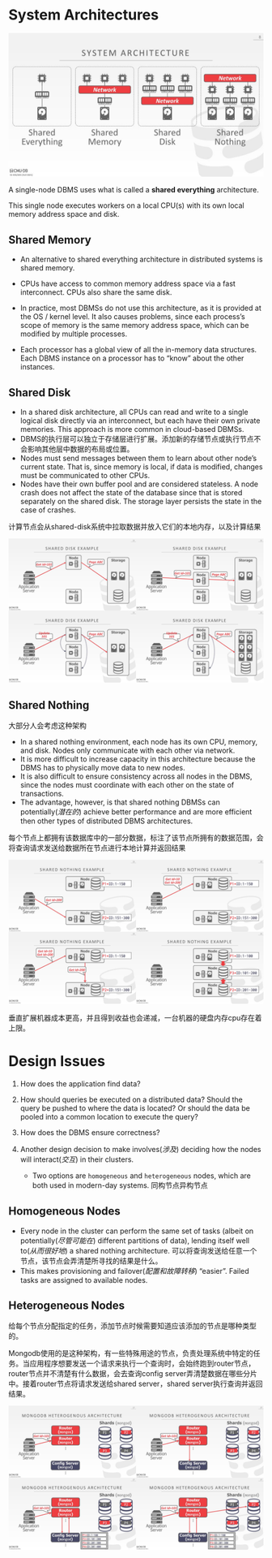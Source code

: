 #  System Architectures

![21-distributed_11](CMU445-22-Introduction-to-Distributed-Databases/21-distributed_11.JPG)

A single-node DBMS uses what is called a **shared everything** architecture. 

This single node executes workers on a local CPU(s) with its own local memory address space and disk. 

## Shared Memory

- An alternative to shared everything architecture in distributed systems is shared memory. 

- CPUs have access to common memory address space via a fast interconnect. CPUs also share the same disk.

- In practice, most DBMSs do not use this architecture, as it is provided at the OS / kernel level. It also causes problems, since each process’s scope of memory is the same memory address space, which can be modified by multiple processes.

- Each processor has a global view of all the in-memory data structures. Each DBMS instance on a processor has to “know” about the other instances.

## Shared Disk

- In a shared disk architecture, all CPUs can read and write to a single logical disk directly via an interconnect, but each have their own private memories. This approach is more common in cloud-based DBMSs.
- DBMS的执行层可以独立于存储层进行扩展。添加新的存储节点或执行节点不会影响其他层中数据的布局或位置。
- Nodes must send messages between them to learn about other node’s current state. That is, since memory is local, if data is modified, changes must be communicated to other CPUs.
- Nodes have their own buffer pool and are considered stateless. A node crash does not affect the state of the database since that is stored separately on the shared disk. The storage layer persists the state in the case of crashes.

计算节点会从shared-disk系统中拉取数据并放入它们的本地内存，以及计算结果

![](CMU445-22-Introduction-to-Distributed-Databases/20221027094845.png)

## Shared Nothing

大部分人会考虑这种架构

- In a shared nothing environment, each node has its own CPU, memory, and disk. Nodes only communicate with each other via network.
- It is more difficult to increase capacity in this architecture because the DBMS has to physically move data to new nodes. 
- It is also difficult to ensure consistency across all nodes in the DBMS, since the nodes must coordinate with each other on the state of transactions. 
- The advantage, however, is that shared nothing DBMSs can potentially(*潜在的*) achieve better performance and are more efficient then other types of distributed DBMS architectures.

每个节点上都拥有该数据库中的⼀部分数据，标注了该节点所拥有的数据范围，会将查询请求发送给数据所在节点进行本地计算并返回结果

![](CMU445-22-Introduction-to-Distributed-Databases/20221027101551.png)

垂直扩展机器成本更高，并且得到收益也会递减，一台机器的硬盘内存cpu存在着上限。

# Design Issues

1. How does the application find data? 

2. How should queries be executed on a distributed data? Should the query be pushed to where the data is located? Or should the data be pooled into a common location to execute the query? 
3. How does the DBMS ensure correctness?
4. Another design decision to make involves(*涉及*) deciding how the nodes will interact(*交互*) in their clusters. 
   - Two options are `homogeneous` and `heterogeneous` nodes, which are both used in modern-day systems. 同构节点异构节点

## Homogeneous Nodes

- Every node in the cluster can perform the same set of tasks (albeit on potentially(*尽管可能在*) different partitions of data), lending itself well to(*从而很好地*) a shared nothing architecture.  可以将查询发送给任意一个节点，该节点会弄清楚所寻找的结果是什么。
- This makes provisioning and failover(*配置和故障转移*) “easier”. Failed tasks are assigned to available nodes.

## Heterogeneous Nodes

给每个节点分配指定的任务，添加节点时候需要知道应该添加的节点是哪种类型的。

Mongodb使用的是这种架构，有一些特殊用途的节点，负责处理系统中特定的任务。当应用程序想要发送一个请求来执行一个查询时，会始终跑到router节点，router节点并不清楚有什么数据，会去查询config server弄清楚数据在哪些分片中。接着router节点将请求发送给shared server，shared server执行查询并返回结果。

![](CMU445-22-Introduction-to-Distributed-Databases/20221102102849.png)



